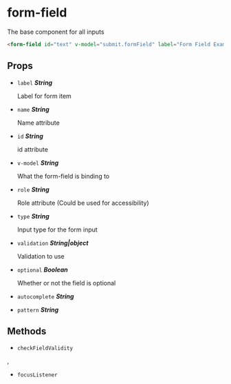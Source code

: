 
# form-field
The base component for all inputs

```html
<form-field id="text" v-model="submit.formField" label="Form Field Example"/>
```

## Props


- `label` ***String***

  Label for form item

- `name` ***String***

  Name attribute

- `id` ***String***

  id attribute

- `v-model` ***String***

  What the form-field is binding to

- `role` ***String***

  Role attribute (Could be used for accessibility)

- `type` ***String***

  Input type for the form input

- `validation` ***String|object***

  Validation to use

- `optional` ***Boolean***

  Whether or not the field is optional

- `autocomplete` ***String***

  

- `pattern` ***String***

  







## Methods

- `checkFieldValidity`

        
,
- `focusListener`

        


